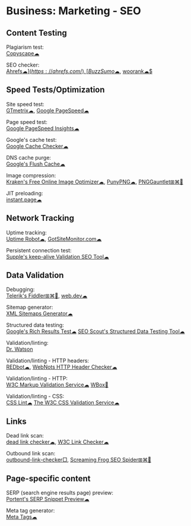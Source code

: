 # Business: Marketing - SEO

## Content Testing

Plagiarism test:  
[Copyscape☁](https://www.copyscape.com/)

SEO checker:  
[Ahrefs☁$](https://ahrefs.com/),
[BuzzSumo☁$](https://buzzsumo.com/),
[woorank☁$](https://www.woorank.com/)

## Speed Tests/Optimization

Site speed test:  
[GTmetrix☁](https://gtmetrix.com),
[Google PageSpeed☁](https://developers.google.com/speed/pagespeed/insights/)

Page speed test:  
[Google PageSpeed Insights☁](https://developers.google.com/speed/pagespeed/insights/)

Google's cache test:  
[Google Cache Checker☁](https://www.webnots.com/seo-tools/google-cache-checker)

DNS cache purge:  
[Google's Flush Cache☁](https://developers.google.com/speed/public-dns/cache)

Image compression:  
[Kraken's Free Online Image Optimizer☁](https://kraken.io/web-interface),
[PunyPNG☁](http://punypng.com/),
[PNGGauntlet⊞⌘🐧](https://pnggauntlet.com/)

JIT preloading:  
[instant.page☁](https://instant.page/)

## Network Tracking

Uptime tracking:  
[Uptime Robot☁](https://uptimerobot.com/),
[GotSiteMonitor.com☁](https://www.gotsitemonitor.com/)

Persistent connection test:  
[Supple's keep-alive Validation SEO Tool☁](https://supple.com.au/tools/check-persistent-connection/)

## Data Validation

Debugging:  
[Telerik's Fiddler⊞⌘🐧](https://www.telerik.com/fiddler),
[web.dev☁](https://web.dev/)

Sitemap generator:  
[XML Sitemaps Generator☁](https://www.xml-sitemaps.com/)

Structured data testing:  
[Google's Rich Results Test☁](https://search.google.com/test/rich-results)
[SEO Scout's Structured Data Testing Tool☁](https://seoscout.com/tools/schema-generator)

Validation/linting:  
[Dr. Watson](http://watson.addy.com/)

Validation/linting - HTTP headers:  
[REDbot☁](https://redbot.org/),
[WebNots HTTP Header Checker☁](https://www.webnots.com/seo-tools/http-header-checker/)

Validation/linting - HTTP:  
[W3C Markup Validation Service☁](https://validator.w3.org/)
[WBox🐧](http://www.hping.org/wbox/)

Validation/linting - CSS:  
[CSS Lint☁](http://csslint.net/)
[The W3C CSS Validation Service☁](https://jigsaw.w3.org/css-validator/)

## Links

Dead link scan:  
[dead link checker☁](https://www.deadlinkchecker.com/),
[W3C Link Checker☁](https://validator.w3.org/checklink)

Outbound link scan:  
[outbound-link-checker□](https://github.com/ashishb/outbound-link-checker),
[Screaming Frog SEO Spider⊞⌘🐧](https://www.screamingfrog.co.uk/seo-spider/)

## Page-specific content

SERP (search engine results page) preview:  
[Portent's SERP Snippet Preview☁](https://www.portent.com/serp-preview-tool/)

Meta tag generator:  
[Meta Tags☁](https://metatags.io/)
